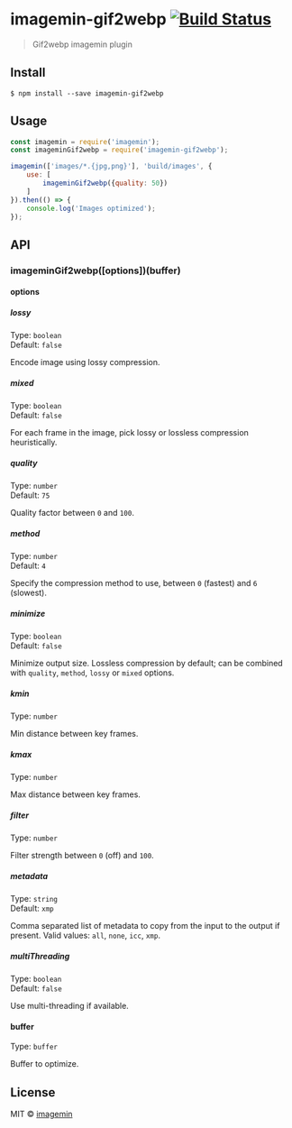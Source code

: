 # imagemin-gif2webp [![Build Status](https://travis-ci.org/imagemin/imagemin-gif2webp.svg?branch=master)](https://travis-ci.org/imagemin/imagemin-gif2webp)

> Gif2webp imagemin plugin


## Install

```
$ npm install --save imagemin-gif2webp
```


## Usage

```js
const imagemin = require('imagemin');
const imageminGif2webp = require('imagemin-gif2webp');

imagemin(['images/*.{jpg,png}'], 'build/images', {
	use: [
		imageminGif2webp({quality: 50})
	]
}).then(() => {
	console.log('Images optimized');
});
```


## API

### imageminGif2webp([options])(buffer)

#### options

##### lossy

Type: `boolean`<br>
Default: `false`

Encode image using lossy compression.

##### mixed

Type: `boolean`<br>
Default: `false`

For each frame in the image, pick lossy or lossless compression heuristically.

##### quality

Type: `number`<br>
Default: `75`

Quality factor between `0` and `100`.

##### method

Type: `number`<br>
Default: `4`

Specify the compression method to use, between `0` (fastest) and `6` (slowest).

##### minimize

Type: `boolean`<br>
Default: `false`

Minimize output size. Lossless compression by default; can be combined with `quality`, `method`, `lossy` or `mixed` options.

##### kmin

Type: `number`<br>

Min distance between key frames.

##### kmax

Type: `number`<br>

Max distance between key frames.

##### filter

Type: `number`<br>

Filter strength between `0` (off) and `100`.

##### metadata

Type: `string`<br>
Default: `xmp`

Comma separated list of metadata to copy from the input to the output if present. Valid values: `all`, `none`, `icc`, `xmp`.

##### multiThreading

Type: `boolean`<br>
Default: `false`

Use multi-threading if available.

#### buffer

Type: `buffer`

Buffer to optimize.


## License

MIT © [imagemin](https://github.com/imagemin)
